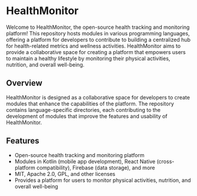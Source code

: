 # HealthMonitor

Welcome to HealthMonitor, the open-source health tracking and monitoring platform! This repository hosts modules in various programming languages, offering a platform for developers to contribute to building a centralized hub for health-related metrics and wellness activities. HealthMonitor aims to provide a collaborative space for creating a platform that empowers users to maintain a healthy lifestyle by monitoring their physical activities, nutrition, and overall well-being.

## Overview

HealthMonitor is designed as a collaborative space for developers to create modules that enhance the capabilities of the platform. The repository contains language-specific directories, each contributing to the development of modules that improve the features and usability of HealthMonitor.

## Features

- Open-source health tracking and monitoring platform
- Modules in Kotlin (mobile app development), React Native (cross-platform compatibility), Firebase (data storage), and more
- MIT, Apache 2.0, GPL, and other licenses
- Provides a platform for users to monitor physical activities, nutrition, and overall well-being
